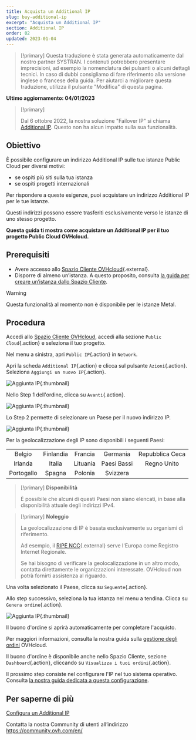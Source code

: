 ```yaml
---
title: Acquista un Additional IP
slug: buy-additional-ip
excerpt: "Acquista un Additional IP"
section: Additional IP
order: 02
updated: 2023-01-04
---
```


> [!primary]
> Questa traduzione è stata generata automaticamente dal nostro partner SYSTRAN. I contenuti potrebbero presentare imprecisioni, ad esempio la nomenclatura dei pulsanti o alcuni dettagli tecnici. In caso di dubbi consigliamo di fare riferimento alla versione inglese o francese della guida. Per aiutarci a migliorare questa traduzione, utilizza il pulsante "Modifica" di questa pagina.
>

**Ultimo aggiornamento: 04/01/2023**

> [!primary]
>
> Dal 6 ottobre 2022, la nostra soluzione "Failover IP" si chiama [Additional IP](https://www.ovhcloud.com/it/network/additional-ip/). Questo non ha alcun impatto sulla sua funzionalità.
>

## Obiettivo

È possibile configurare un indirizzo Additional IP sulle tue istanze Public Cloud per diversi motivi:

- se ospiti più siti sulla tua istanza
- se ospiti progetti internazionali

Per rispondere a queste esigenze, puoi acquistare un indirizzo Additional IP per le tue istanze.

Questi indirizzi possono essere trasferiti esclusivamente verso le istanze di uno stesso progetto.

**Questa guida ti mostra come acquistare un Additional IP per il tuo progetto Public Cloud OVHcloud.**

## Prerequisiti

- Avere accesso allo [Spazio Cliente OVHcloud](https://www.ovh.com/auth/?action=gotomanager&from=https://www.ovh.it/&ovhSubsidiary=it){.external}.
- Disporre di almeno un’istanza. A questo proposito, consulta [la guida per creare un’istanza dallo Spazio Cliente](https://docs.ovh.com/it/public-cloud/crea_unistanza_dallo_spazio_cliente_ovh/).

> [!warning]
> Questa funzionalità al momento non è disponibile per le istanze Metal.
>

## Procedura

Accedi allo [Spazio Cliente OVHcloud](https://www.ovh.com/auth/?action=gotomanager&from=https://www.ovh.it/&ovhSubsidiary=it), accedi alla sezione `Public Cloud`{.action} e seleziona il tuo progetto.

Nel menu a sinistra, apri `Public IP`{.action} in `Network`.

Apri la scheda `Additional IP`{.action} e clicca sul pulsante `Azioni`{.action}. Seleziona `Aggiungi un nuovo IP`{.action}.

![Aggiunta IP](images/buyaddIP_01.png){.thumbnail}

Nello Step 1 dell'ordine, clicca su `Avanti`{.action}.

![Aggiunta IP](images/buyaddIP_02.png){.thumbnail}

Lo Step 2 permette di selezionare un Paese per il nuovo indirizzo IP.

![Aggiunta IP](images/buyaddIP_03.png){.thumbnail}

Per la geolocalizzazione degli IP sono disponibili i seguenti Paesi:

|          |          |          |           |                |
|:--------:|:--------:|:--------:|:---------:|:--------------:|
| Belgio  | Finlandia  | Francia   | Germania   | Repubblica Ceca |
| Irlanda  |  Italia   | Lituania | Paesi Bassi | Regno Unito    |
| Portogallo |  Spagna   |  Polonia |  Svizzera |                 |

> [!primary] **Disponibilità**
> 
> È possibile che alcuni di questi Paesi non siano elencati, in base alla disponibilità attuale degli indirizzi IPv4.
> 

> [!primary] **Noleggio**
>
> La geolocalizzazione di IP è basata esclusivamente su organismi di riferimento.
> 
> Ad esempio, il [RIPE NCC](https://www.ripe.net/){.external} serve l'Europa come Registro Internet Regionale.
>
> Se hai bisogno di verificare la geolocalizzazione in un altro modo, contatta direttamente le organizzazioni interessate. OVHcloud non potrà fornirti assistenza al riguardo.

Una volta selezionato il Paese, clicca su `Seguente`{.action}.

Allo step successivo, seleziona la tua istanza nel menu a tendina. Clicca su `Genera ordine`{.action}.

![Aggiunta IP](images/buyaddIP_04.png){.thumbnail}

Il buono d'ordine si aprirà automaticamente per completare l'acquisto.

Per maggiori informazioni, consulta la nostra guida sulla [gestione degli ordini](https://docs.ovh.com/it/billing/gestire-ordini-ovh/) OVHcloud.

Il buono d'ordine è disponibile anche nello Spazio Cliente, sezione `Dashboard`{.action}, cliccando su `Visualizza i tuoi ordini`{.action}.

Il prossimo step consiste nel configurare l'IP nel tuo sistema operativo. Consulta [la nostra guida dedicata a questa configurazione](https://docs.ovh.com/it/publiccloud/network-services/configure-additional-ip/).

## Per saperne di più

[Configura un Additional IP](https://docs.ovh.com/it/publiccloud/network-services/configure-additional-ip/)

Contatta la nostra Community di utenti all’indirizzo <https://community.ovh.com/en/>